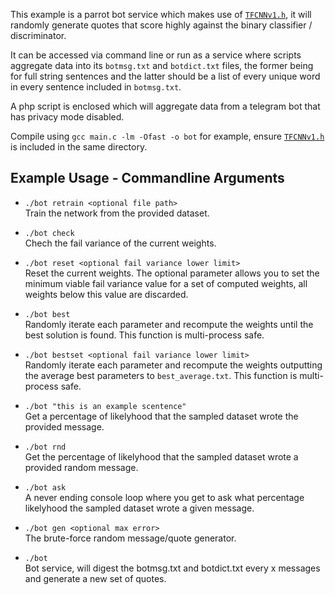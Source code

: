 This example is a parrot bot service which makes use of [`TFCNNv1.h`](https://github.com/TFCNN/TFCNNv1/blob/main/TFCNNv1.h), it will randomly generate quotes that score highly against the binary classifier / discriminator.

It can be accessed via command line or run as a service where scripts aggregate data into its `botmsg.txt` and `botdict.txt` files, the former being for full string sentences and the latter should be a list of every unique word in every sentence included in `botmsg.txt`.

A php script is enclosed which will aggregate data from a telegram bot that has privacy mode disabled.

Compile using `gcc main.c -lm -Ofast -o bot` for example, ensure [`TFCNNv1.h`](https://github.com/TFCNN/TFCNNv1/blob/main/TFCNNv1.h) is included in the same directory.

## Example Usage - Commandline Arguments
- ```./bot retrain <optional file path>```
<br>Train the network from the provided dataset.

- ```./bot check```
<br>Chech the fail variance of the current weights.

- ```./bot reset <optional fail variance lower limit>```
<br>Reset the current weights. The optional parameter allows you to set the minimum viable fail variance value for a set of computed weights, all weights below this value are discarded.

- ```./bot best```
<br>Randomly iterate each parameter and recompute the weights until the best solution is found. This function is multi-process safe.

- ```./bot bestset <optional fail variance lower limit>```
<br>Randomly iterate each parameter and recompute the weights outputting the average best parameters to `best_average.txt`. This function is multi-process safe.

- ```./bot "this is an example scentence"```
<br>Get a percentage of likelyhood that the sampled dataset wrote the provided message.

- ```./bot rnd```
<br>Get the percentage of likelyhood that the sampled dataset wrote a provided random message.

- ```./bot ask```
<br>A never ending console loop where you get to ask what percentage likelyhood the sampled dataset wrote a given message.

- ```./bot gen <optional max error>```
<br>The brute-force random message/quote generator.

- ```./bot```
<br>Bot service, will digest the botmsg.txt and botdict.txt every x messages and generate a new set of quotes.
